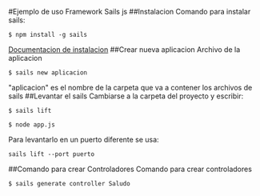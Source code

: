 #Ejemplo de uso Framework Sails js
##Instalacion
Comando para instalar sails:
```
$ npm install -g sails
```
[Documentacion de instalacion](http://sailsjs.com/get-started)
##Crear nueva aplicacion
Archivo de la aplicacion
```
$ sails new aplicacion
```
"aplicacion" es el nombre de la carpeta que va a contener los archivos de sails
##Levantar el sails
Cambiarse a la carpeta del proyecto y escribir: 
```
$ sails lift
```
```
$ node app.js 
```
Para levantarlo en un puerto diferente se usa:
```
sails lift --port puerto
```
##Comando para crear Controladores
Comando para crear controladores
```
$ sails generate controller Saludo
```